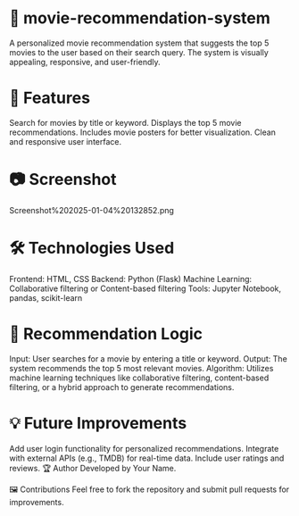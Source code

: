 # 🎥 movie-recommendation-system
A personalized movie recommendation system that suggests the top 5 movies to the user based on their search query. The system is visually appealing, responsive, and user-friendly.

# 📝 Features
Search for movies by title or keyword.
Displays the top 5 movie recommendations.
Includes movie posters for better visualization.
Clean and responsive user interface.
# 📷 Screenshot
Screenshot%202025-01-04%20132852.png

# 🛠️ Technologies Used
Frontend: HTML, CSS
Backend: Python (Flask)
Machine Learning: Collaborative filtering or Content-based filtering
Tools: Jupyter Notebook, pandas, scikit-learn

# 🧠 Recommendation Logic
Input: User searches for a movie by entering a title or keyword.
Output: The system recommends the top 5 most relevant movies.
Algorithm: Utilizes machine learning techniques like collaborative filtering, content-based filtering, or a hybrid approach to generate recommendations.

# 💡 Future Improvements
Add user login functionality for personalized recommendations.
Integrate with external APIs (e.g., TMDB) for real-time data.
Include user ratings and reviews.
🏆 Author
Developed by Your Name.

🖼️ Contributions
Feel free to fork the repository and submit pull requests for improvements.

